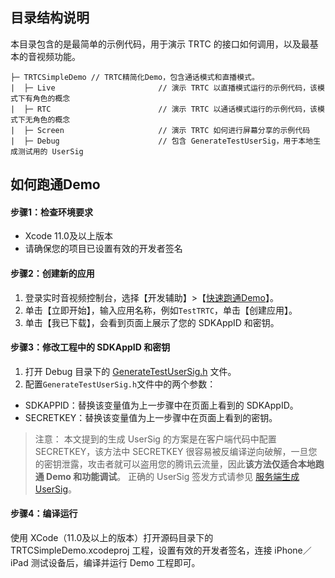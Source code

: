 ## 目录结构说明
本目录包含的是最简单的示例代码，用于演示 TRTC 的接口如何调用，以及最基本的音视频功能。

```
├─ TRTCSimpleDemo // TRTC精简化Demo，包含通话模式和直播模式。
|  ├─ Live                       // 演示 TRTC 以直播模式运行的示例代码，该模式下有角色的概念
|  ├─ RTC                        // 演示 TRTC 以通话模式运行的示例代码，该模式下无角色的概念
|  ├─ Screen                     // 演示 TRTC 如何进行屏幕分享的示例代码
|  ├─ Debug                      // 包含 GenerateTestUserSig，用于本地生成测试用的 UserSig  
```

## 如何跑通Demo

#### 步骤1：检查环境要求
- Xcode 11.0及以上版本
- 请确保您的项目已设置有效的开发者签名

#### 步骤2：创建新的应用
1. 登录实时音视频控制台，选择【开发辅助】>【[快速跑通Demo](https://console.cloud.tencent.com/trtc/quickstart)】。
2. 单击【立即开始】，输入应用名称，例如`TestTRTC`，单击【创建应用】。
3. 单击【我已下载】，会看到页面上展示了您的 SDKAppID 和密钥。

#### 步骤3：修改工程中的 SDKAppID 和密钥
1. 打开 Debug 目录下的 [GenerateTestUserSig.h](debug/GenerateTestUserSig.h) 文件。
2. 配置`GenerateTestUserSig.h`文件中的两个参数：
  - SDKAPPID：替换该变量值为上一步骤中在页面上看到的 SDKAppID。
  - SECRETKEY：替换该变量值为上一步骤中在页面上看到的密钥。

>注意：
>本文提到的生成 UserSig 的方案是在客户端代码中配置 SECRETKEY，该方法中 SECRETKEY 很容易被反编译逆向破解，一旦您的密钥泄露，攻击者就可以盗用您的腾讯云流量，因此**该方法仅适合本地跑通 Demo 和功能调试**。
>正确的 UserSig 签发方式请参见 [服务端生成 UserSig](https://cloud.tencent.com/document/product/647/17275#Server)。

#### 步骤4：编译运行
使用 XCode（11.0及以上的版本）打开源码目录下的 TRTCSimpleDemo.xcodeproj 工程，设置有效的开发者签名，连接 iPhone／iPad 测试设备后，编译并运行 Demo 工程即可。
